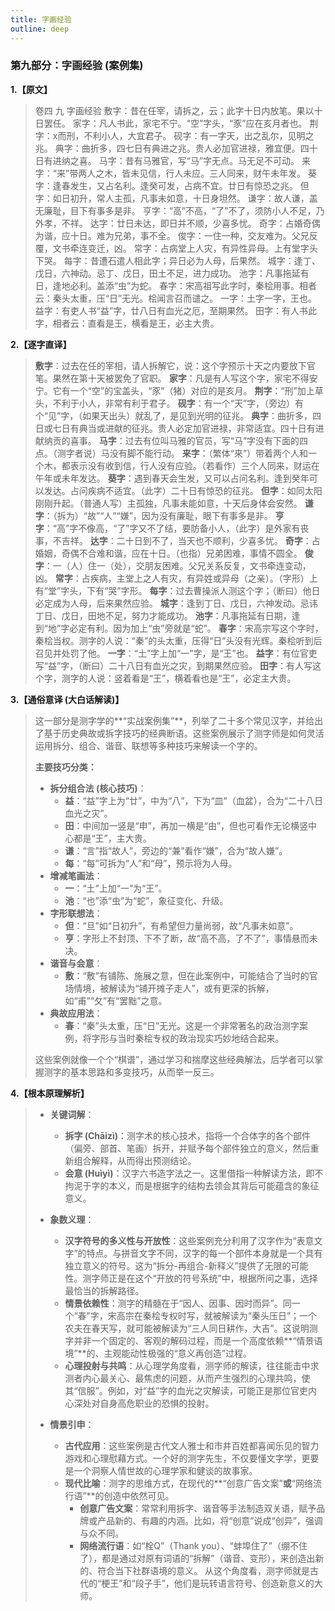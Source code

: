 ```yaml
---
title: 字画经验
outline: deep
---
```

  
### **第九部分：字画经验 (案例集)**

**1.【原文】**
> 卷四 九 字画经验
> 敷字：昔在任宰，请拆之，云；此字十日内放笔。果以十日罢任。
> 家字：凡人书此，家宅不宁。“空”字头，“豕”应在亥月者也。
> 荆字：x而刑，不利小人，大宜君子。
> 砚字：有一字天，出之乱尔，见明之兆。
> 典字：曲折多，四七日有典进之兆。贵人必加官进禄，雅宜便。四十日有进纳之喜。
> 马字：昔有马雅官，写“马”字无点。马无足不可动。
> 来字：“来”带两人之木，皆未见信，行人未应。三人同来，财午未年发。
> 葵字：逢春发生，又占名利。逢癸可发，占病不宜。廿日有惊恐之兆。
> 但字：如日初升，常人主孤，凡事未如意，十日身坦然。
> 谦字：故人谦，盖无廉耻，目下有事多是非。
> 亨字：“高”不高，“了”不了，须防小人不足，乃外孝，不祥。
> 达字：廿日未达，即日并不顺，少喜多忧。
> 奇字：占婚奇偶为谐，应十日。难为兄弟，事不全。
> 俊字：一住一种，交友难为。父兄反覆，文书牵连变迁，凶。
> 常字：占病堂上人灾，有异性异母。上有堂字头下哭。
> 每字：昔遭石遣人相此字；异日必为人母，后果然。
> 城字：逢丁、戊日，六神动。忌丁、戊日，田土不足，进力成功。
> 池字：凡事拖延有日，逢地必利。盖添“虫”为蛇。
> 春字：宋高祖写此字时，秦桧用事。相者云：秦头太重，压“日”无光。桧闻言召而谴之。
> 一字：土字一字，王也。
> 益字：有吏人书“益”字，廿八日有血光之厄，至期果然。
> 田字：有人书此字，相者云：直看是王，横看是王，必主大贵。

**2.【逐字直译】**
> **敷字**：过去在任的宰相，请人拆解它，说：这个字预示十天之内要放下官笔。果然在第十天被罢免了官职。
> **家字**：凡是有人写这个字，家宅不得安宁。它有一个“空”的宝盖头，“豕”（猪）对应的是亥月。
> **荆字**：“刑”加上草头，不利于小人，非常有利于君子。
> **砚字**：有一个“天”字，（旁边）有个“见”字，（如果天出头）就乱了，是见到光明的征兆。
> **典字**：曲折多，四日或七日有典当或进献的征兆。贵人必定加官进禄，非常适宜。四十日有进献纳贡的喜事。
> **马字**：过去有位叫马雅的官员，写“马”字没有下面的四点。（测字者说）马没有脚不能行动。
> **来字**：（繁体“來”）带着两个人和一个木，都表示没有收到信，行人没有应验。（若看作）三个人同来，财运在午年或未年发达。
> **葵字**：遇到春天会生发，又可以占问名利。逢到癸年可以发达。占问疾病不适宜。（此字）二十日有惊恐的征兆。
> **但字**：如同太阳刚刚升起。（普通人写）主孤独，凡事未能如意，十天后身体会安然。
> **谦字**：（拆为）“故”“人”“嫌”，因为没有廉耻，眼下有事多是非。
> **亨字**：“高”字不像高，“了”字又不了结，要防备小人，（此字）是外家有丧事，不吉祥。
> **达字**：二十日到不了，当天也不顺利，少喜多忧。
> **奇字**：占婚姻，奇偶不合难和谐，应在十日。（也指）兄弟困难，事情不圆全。
> **俊字**：一（人）住一（处），交朋友困难。父兄关系反复，文书牵连变动，凶。
> **常字**：占疾病，主堂上之人有灾，有异姓或异母（之亲）。（字形）上有“堂”字头，下有“哭”字形。
> **每字**：过去曹操派人测这个字；（断曰）他日必定成为人母，后来果然应验。
> **城字**：逢到丁日、戊日，六神发动。忌讳丁日、戊日，田地不足，努力才能成功。
> **池字**：凡事拖延有日期，逢到“地”字必定有利。因为加上“虫”旁就是“蛇”。
> **春字**：宋高宗写这个字时，秦桧当权。测字的人说：“秦”的头太重，压得“日”头没有光辉。秦桧听到后召见并处罚了他。
> **一字**：“土”字上加“一”字，是“王”也。
> **益字**：有位官吏写“益”字，（断曰）二十八日有血光之灾，到期果然应验。
> **田字**：有人写这个字，测字的人说：竖着看是“王”，横着看也是“王”，必定主大贵。

**3.【通俗意译 (大白话解读)】**
> 这一部分是测字学的**“实战案例集”**，列举了二十多个常见汉字，并给出了基于历史典故或拆字技巧的经典断语。这些案例展示了测字师是如何灵活运用拆分、组合、谐音、联想等多种技巧来解读一个字的。
> 
> **主要技巧分类：**
> 
> *   **拆分组合法 (核心技巧)**：
>     *   **益**：“益”字上为“廿”，中为“八”，下为“皿”（血盆），合为“二十八日血光之灾”。
>     *   **田**：中间加一竖是“申”，再加一横是“由”，但也可看作无论横竖中心都是“王”，主大贵。
>     *   **谦**：“言”指“故人”，旁边的“兼”看作“嫌”，合为“故人嫌”。
>     *   **每**：“每”可拆为“人”和“母”，预示将为人母。
> *   **增减笔画法**：
>     *   **一**：“土”上加“一”为“王”。
>     *   **池**：“也”添“虫”为“蛇”，象征变化、升级。
> *   **字形联想法**：
>     *   **但**：“旦”如“日初升”，有希望但力量尚弱，故“凡事未如意”。
>     *   **亨**：字形上不封顶、下不了断，故“高不高，了不了”，事情悬而未决。
> *   **谐音与会意**：
>     *   **敷**：“敷”有铺陈、施展之意，但在此案例中，可能结合了当时的官场情境，被解读为“铺开摊子走人”，或有更深的拆解，如“甫”“攵”有“罢黜”之意。
> *   **典故应用法**：
>     *   **春**：“秦”头太重，压“日”无光。这是一个非常著名的政治测字案例，将字形与当时秦桧专权的政治现实巧妙地结合起来。
> 
> 这些案例就像一个个“棋谱”，通过学习和揣摩这些经典解法，后学者可以掌握测字的基本思路和多变技巧，从而举一反三。

**4.【根本原理解析】**
> *   **关键词解**：
>     *   **拆字 (Chāizì)**：测字术的核心技术，指将一个合体字的各个部件（偏旁、部首、笔画）拆开，并赋予每个部件独立的意义，然后重新组合解释，从而得出预测结论。
>     *   **会意 (Huìyì)**：汉字六书造字法之一。这里借指一种解读方法，即不拘泥于字的本义，而是根据字的结构去领会其背后可能蕴含的象征意义。
> 
> *   **象数义理**：
>     *   **汉字符号的多义性与开放性**：这些案例充分利用了汉字作为“表意文字”的特点。与拼音文字不同，汉字的每一个部件本身就是一个具有独立意义的符号。这为“拆分-再组合-新释义”提供了无限的可能性。测字师正是在这个“开放的符号系统”中，根据所问之事，选择最恰当的拆解路径。
>     *   **情景依赖性**：测字的精髓在于“因人、因事、因时而异”。同一个“春”字，宋高宗在秦桧专权时写，就被解读为“秦头压日”；一个农夫在春天写，就可能被解读为“三人同日耕作，大吉”。这说明测字并非一个固定的、客观的解码过程，而是一个高度依赖**“情景语境”**的、主观能动性极强的“意义再创造”过程。
>     *   **心理投射与共鸣**：从心理学角度看，测字师的解读，往往能击中求测者内心最关心、最焦虑的问题，从而产生强烈的心理共鸣，使其“信服”。例如，对“益”字的血光之灾解读，可能正是那位官吏内心深处对自身高危职业的恐惧的投射。
> 
> *   **情景引申**：
>     *   **古代应用**：这些案例是古代文人雅士和市井百姓都喜闻乐见的智力游戏和心理慰藉方式。一个好的测字先生，不仅要懂文字学，更要是一个洞察人情世故的心理学家和健谈的故事家。
>     *   **现代比喻**：测字的思维方式，在现代的**“创意广告文案”**或**“网络流行语”**的创造中依然可见。
>         *   **创意广告文案**：常常利用拆字、谐音等手法制造双关语，赋予品牌或产品新的、有趣的内涵。比如，将“创意”说成“创异”，强调与众不同。
>         *   **网络流行语**：如“栓Q”（Thank you）、“蚌埠住了”（绷不住了），都是通过对原有词语的“拆解”（谐音、变形），来创造出新的、符合当下社群语境的意义。
>         从这个角度看，测字师就是古代的“梗王”和“段子手”，他们是玩转语言符号、创造新意义的大师。

